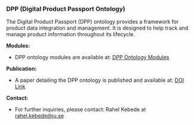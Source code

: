 ### DPP (Digital Product Passport Ontology)

The Digital Product Passport (DPP) ontology provides a framework for product data integration and management. It is designed to help track and manage product information throughout its lifecycle.

**Modules:**
- DPP ontology modules are available at: [DPP Ontology Modules](https://jthproflow.hj.se/ontologies/ppon/dpp/index.html)

**Publication:**
- A paper detailing the DPP ontology is published and available at: [DOI Link](https://doi.org/10.1016/j.spc.2024.05.007)

**Contact:**
- For further inquiries, please contact: Rahel Kebede at [rahel.kebede@ju.se](mailto:rahel.kebede@ju.se)
